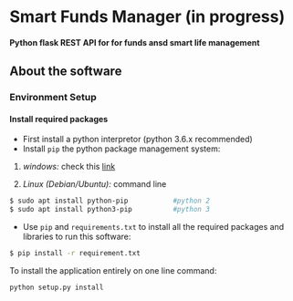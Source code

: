 # Smart Funds Manager (in progress)
#### Python flask REST API for for funds ansd smart life management

## About the software

### Environment Setup

#### Install required packages

* First install a python interpretor (python 3.6.x recommended)
* Install ```pip``` the python package management system:

1. *windows:* check this [link](https://github.com/BurntSushi/nfldb/wiki/Python-&-pip-Windows-installation)

2. *Linux (Debian/Ubuntu):* command line

```bash
$ sudo apt install python-pip       	#python 2
$ sudo apt install python3-pip          #python 3
```

* Use ```pip``` and ```requirements.txt``` to install all the required packages and libraries to run this software:

```bash
$ pip install -r requirement.txt
```

To install the application entirely on one line command:

```bash
python setup.py install
```
